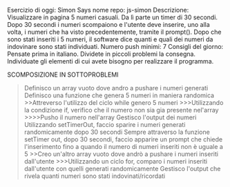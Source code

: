 Esercizio di oggi: Simon Says
nome repo: js-simon
Descrizione: Visualizzare in pagina 5 numeri casuali. Da lì parte un timer di 30 secondi. Dopo 30 secondi i numeri scompaiono e l'utente deve inserire, uno alla volta, i numeri che ha visto precedentemente, tramite il prompt(). Dopo che sono stati inseriti i 5 numeri, il software dice quanti e quali dei numeri da indovinare sono stati individuati.
Numero push minimi: 7
Consigli del giorno:
Pensate prima in italiano.
Dividete in piccoli problemi la consegna.
Individuate gli elementi di cui avete bisogno per realizzare il programma.

SCOMPOSIZIONE IN SOTTOPROBLEMI
>Definisco un array vuoto dove andro a pushare i numeri generati 
>Definisco una funzione che genera 5 numeri in maniera randomica    
    >>Attreverso l'utilizzo del ciclo while genero 5 numeri 
        >>>Utilizzando la condizione if, verifico che il numero non sia gia presente nel'array 
            >>>>Pusho il numero nell'array
>Gestisco l'output dei numeri
>Utilizzando setTimerOut, faccio sparire i numeri generati randomicamente dopo 30 secondi 
>Sempre attraverso la funzione setTimer out, dopo 30 secondi, faccio apparire un prompt che chiede l'inserimento fino a quando il numero di numeri inseriti non è uguale a 5 
    >>Creo un'altro array vuoto dove andrò a pushare i numeri inseriti dall'utente 
        >>>Utilizzando un ciclo for, comparo i numeri inseriti dall'utente con quelli generati randomicamente 
>Gestisco l'output che rivela quanti numeri sono stati indovinati/ricordati 